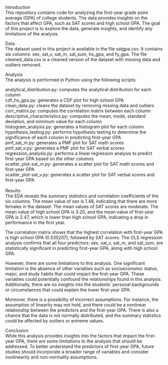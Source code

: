 Introduction<br>
This repository contains code for analyzing the first-year grade point average (GPA) of college students. The data provides insights on the factors that affect GPA, such as SAT scores and high school GPA. The goal of this project is to explore the data, generate insights, and identify any limitations of the analysis.

Data<br>
The dataset used in this project is available in the file satgpa.csv. It contains six columns: sex, sat_v, sat_m, sat_sum, hs_gpa, and fy_gpa. The file cleaned_data.csv is a cleaned version of the dataset with missing data and outliers removed.

Analysis<br>
The analysis is performed in Python using the following scripts:

analytical_distribution.py: computes the analytical distribution for each column<br>
cdf_hs_gpa.py: generates a CDF plot for high school GPA<br>
clean_data.py: cleans the dataset by removing missing data and outliers<br>
corr_matrix.py: computes the correlation matrix between each column<br>
descriptive_characteristics.py: computes the mean, mode, standard deviation, and minimum value for each column<br>
histogram_analysis.py: generates a histogram plot for each column<br>
hypothesis_testing.py: performs hypothesis testing to determine the significance of each column in predicting first-year GPA<br>
pmf_sat_m.py: generates a PMF plot for SAT math scores<br>
pmf_sat_v.py: generates a PMF plot for SAT verbal scores<br>
regression_analysis.py: performs a linear regression analysis to predict first-year GPA based on the other columns<br>
scatter_plot-sat_m.py: generates a scatter plot for SAT math scores and first-year GPA<br>
scatter_plot-sat_v.py: generates a scatter plot for SAT verbal scores and first-year GPA<br>
<br>Results<br>
The EDA reveals the summary statistics and correlation coefficients of the six columns. The mean value of sex is 1.48, indicating that there are more females in the dataset. The mean values of SAT scores are moderate. The mean value of high school GPA is 3.20, and the mean value of first-year GPA is 2.47, which is lower than high school GPA, indicating a drop in performance in the first year.

The correlation matrix shows that the highest correlation with first-year GPA is high school GPA (0.535207), followed by SAT scores. The OLS regression analysis confirms that all four predictors: sex, sat_v, sat_m, and sat_sum, are statistically significant in predicting first-year GPA, along with high school GPA.

However, there are some limitations to this analysis. One significant limitation is the absence of other variables such as socioeconomic status, major, and study habits that could impact the first-year GPA. These variables could potentially confound the relationships found in this analysis. Additionally, there are no insights into the students' personal backgrounds or circumstances that could explain the lower first-year GPA.

Moreover, there is a possibility of incorrect assumptions. For instance, the assumption of linearity may not hold, and there could be a nonlinear relationship between the predictors and the first-year GPA. There is also a chance that the data is not normally distributed, and the summary statistics could be affected by outliers or extreme values.

Conclusion<br>
While this analysis provides insights into the factors that impact the first-year GPA, there are some limitations to the analysis that should be addressed. To better understand the predictors of first-year GPA, future studies should incorporate a broader range of variables and consider nonlinearity and non-normality assumptions.

